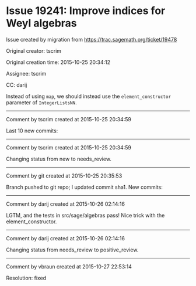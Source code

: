 # Issue 19241: Improve indices for Weyl algebras

Issue created by migration from https://trac.sagemath.org/ticket/19478

Original creator: tscrim

Original creation time: 2015-10-25 20:34:12

Assignee: tscrim

CC:  darij

Instead of using `map`, we should instead use the `element_constructor` parameter of `IntegerListsNN`.


---

Comment by tscrim created at 2015-10-25 20:34:59

Last 10 new commits:


---

Comment by tscrim created at 2015-10-25 20:34:59

Changing status from new to needs_review.


---

Comment by git created at 2015-10-25 20:35:53

Branch pushed to git repo; I updated commit sha1. New commits:


---

Comment by darij created at 2015-10-26 02:14:16

LGTM, and the tests in src/sage/algebras pass! Nice trick with the element_constructor.


---

Comment by darij created at 2015-10-26 02:14:16

Changing status from needs_review to positive_review.


---

Comment by vbraun created at 2015-10-27 22:53:14

Resolution: fixed
